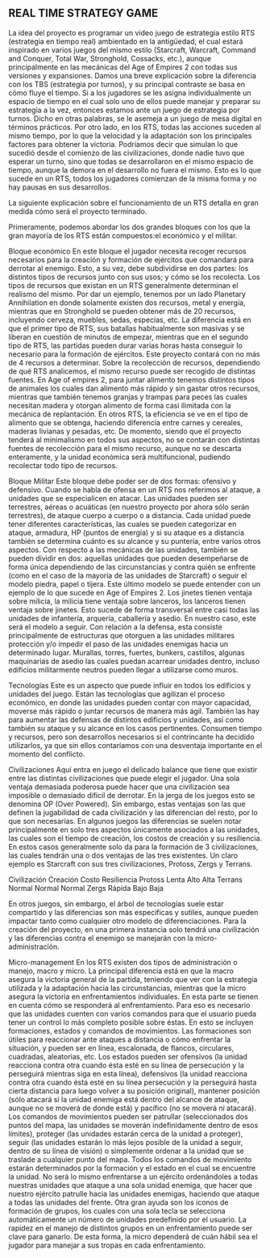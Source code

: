 

## REAL TIME STRATEGY GAME

La idea del proyecto es programar un video juego de estrategia estilo RTS (estrategia en tiempo real) ambientado en la antigüedad, 
el cual estará inspirado en varios juegos del mismo estilo (Starcraft, Warcraft, Command and Conquer, Total War, Stronghold, Cossacks, etc.),
aunque principalmente en las mecánicas del Age of Empires 2 con todas sus versiones y expansiones.
Damos una breve explicación sobre la diferencia con los TBS (estrategia por turnos), y su principal contraste se basa en cómo fluye el tiempo.
Si a los jugadores se les asigna individualmente un espacio de tiempo en el cual solo uno de ellos puede manejar y preparar su estrategia a la vez, 
entonces estamos ante un juego de estrategia por turnos. Dicho en otras palabras, se le asemeja a un juego de mesa digital en términos prácticos. 
Por otro lado, en los RTS, todas las acciones suceden al mismo tiempo, por lo que la velocidad y la adaptación son los principales factores para obtener la victoria. 
Podríamos decir que simulan lo que sucedió desde el comienzo de las civilizaciones, donde nadie tuvo que esperar un turno,
sino que todas se desarrollaron en el mismo espacio de tiempo, aunque la demora en el desarrollo no fuera el mismo. Esto es lo que sucede en un RTS,
todos los jugadores comienzan de la misma forma y no hay pausas en sus desarrollos.

La siguiente explicación sobre el funcionamiento de un RTS detalla en gran medida cómo será el proyecto terminado. 

Primeramente, podemos abordar los dos grandes bloques con los que la gran mayoría de los RTS están compuestos:el económico y el militar.

Bloque económico
En este bloque el jugador necesita recoger recursos necesarios para la creación y formación de ejércitos que comandará para derrotar al enemigo. 
Esto, a su vez, debe subdividirse en dos partes: los distintos tipos de recursos junto con sus usos; y cómo se los recolecta. 
Los tipos de recursos que existan en un RTS generalmente determinan el realismo del mismo. Por dar un ejemplo, tenemos por un lado Planetary Annihilation en donde 
solamente existen dos recursos, metal y energía, mientras que en Stronghold se pueden obtener más de 20 recursos, incluyendo cerveza, muebles, sedas, especias, etc. 
La diferencia está en que el primer tipo de RTS, sus batallas habitualmente son masivas y se liberan en cuestión de minutos de empezar, mientras que en el segundo tipo de RTS,
las partidas pueden durar varias horas hasta conseguir lo necesario para la formación de ejércitos. 
Este proyecto contará con no más de 4 recursos a determinar.
Sobre la recolección de recursos, dependiendo de qué RTS analicemos, el mismo recurso puede ser recogido de distintas fuentes. 
En Age of empires 2, para juntar alimento tenemos distintos tipos de animales los cuales dan alimento más rápido y sin gastar otros recursos,
mientras que también tenemos granjas y trampas para peces las cuales necesitan madera y otorgan alimento de forma casi ilimitada con la mecánica de replantación.
En otros RTS, la eficiencia se ve en el tipo de alimento que se obtenga, haciendo diferencia entre carnes y cereales, maderas livianas y pesadas, etc. 
De momento, siendo que el proyecto tenderá al minimalismo en todos sus aspectos, no se contarán con distintas fuentes de recolección para el mismo recurso, 
aunque no se descarta enteramente, y la unidad económica será multifuncional, pudiendo recolectar todo tipo de recursos.

Bloque Militar
Este bloque debe poder ser de dos formas: ofensivo y defensivo. Cuando se habla de ofensa en un RTS nos referimos al ataque, a unidades que se especialicen en atacar. 
Las unidades pueden ser terrestres, aéreas o acuáticas (en nuestro proyecto por ahora sólo serán terrestres), de ataque cuerpo a cuerpo o a distancia. 
Cada unidad puede tener diferentes características, las cuales se pueden categorizar en ataque, armadura, HP (puntos de energía) 
y si su ataque es a distancia también se determina cuánto es su alcance y su puntería, entre varios otros aspectos. Con respecto a las mecánicas de las unidades,
también se pueden dividir en dos: aquellas unidades que pueden desempeñarse de forma única dependiendo de las circunstancias 
y contra quién se enfrente (como en el caso de la mayoría de las unidades de Starcraft) o seguir el modelo piedra, papel o tijera. 
Este último modelo se puede entender con un ejemplo de lo que sucede en Age of Empires 2. Los jinetes tienen ventaja sobre milicia, la milicia tiene ventaja sobre lanceros,
los lanceros tienen ventaja sobre jinetes. Esto sucede de forma transversal entre casi todas las unidades de infantería, arquería, caballería y asedio. 
En nuestro caso, este será el modelo a seguir.
Con relación a la defensa, esta consiste principalmente de estructuras que otorguen a las unidades militares protección y/o impedir el paso de las unidades 
enemigas hacia un determinado lugar. Murallas, torres, fuertes, bunkers, castillos, algunas maquinarias de asedio las cuales puedan acarrear unidades dentro, 
incluso edificios militarmente neutros pueden llegar a utilizarse como muros.

Tecnologías
Este es un aspecto que puede influir en todos los edificios y unidades del juego. Están las tecnologías que agilizan el proceso económico, 
en donde las unidades pueden contar con mayor capacidad, moverse más rápido o juntar recursos de manera más ágil.
También las hay para aumentar las defensas de distintos edificios y unidades, así como también su ataque y su alcance en los casos pertinentes.
Consumen tiempo y recursos, pero son desarrollos necesarios si el contrincante ha decidido utilizarlos, 
ya que sin ellos contaríamos con una desventaja importante en el momento del conflicto.

Civilizaciones
Aquí entra en juego el delicado balance que tiene que existir entre las distintas civilizaciones que puede elegir el jugador. 
Una sola ventaja demasiada poderosa puede hacer que una civilización sea imposible o demasiado difícil de derrotar.
En la jerga de los juegos esto se denomina OP (Over Powered). 
Sin embargo, estas ventajas son las que definen la jugabilidad de cada civilización y las diferencian del resto, por lo que son necesarias. 
En algunos juegos las diferencias se suelen notar principalmente en solo tres aspectos únicamente asociados a las unidades, las cuales son el tiempo de creación,
los costos de creación y su resiliencia. En estos casos generalmente solo da para la formación de 3 civilizaciones, las cuales tendrán una o dos ventajas de las tres existentes.
Un claro ejemplo es Starcraft con sus tres civilizaciones, Protoss, Zergs y Terrans.

Civilización	Creación	  Costo	   Resiliencia
Protoss	      Lenta	      Alto	   Alta
Terrans	      Normal	    Normal	 Normal
Zergs	        Rápida	    Bajo	   Baja

En otros juegos, sin embargo, el árbol de tecnologías suele estar compartido y las diferencias son más específicas y sutiles, aunque pueden impactar tanto como cualquier
otro modelo de diferenciaciones. Para la creación del proyecto, en una primera instancia solo tendrá una civilización y las diferencias contra el enemigo se manejarán con 
la micro-administración.

Micro-management
En los RTS existen dos tipos de administración o manejo, macro y micro. La principal diferencia está en que la macro asegura la victoria general de la partida, 
teniendo que ver con la estrategia utilizada y la adaptación hacia las circunstancias, mientras que la micro asegura la victoria en enfrentamientos individuales.
En esta parte se tienen en cuenta cómo se responderá al enfrentamiento. Para eso es necesario que las unidades cuenten con varios comandos para que el usuario pueda 
tener un control lo más completo posible sobre éstas. En esto se incluyen formaciones, estados y comandos de movimientos. 
Las formaciones son útiles para reaccionar ante ataques a distancia o cómo enfrentar la situación, y pueden ser en línea, escalonada, de flancos, circulares, cuadradas, 
aleatorias, etc. Los estados pueden ser ofensivos (la unidad reacciona contra otra cuando ésta esté en su línea de persecución y la perseguirá mientras siga en esta línea), 
defensivos (la unidad reacciona contra otra cuando ésta esté en su línea persecución y la perseguirá hasta cierta distancia para luego volver a su posición original), 
mantener posición (sólo atacará si la unidad enemiga está dentro del alcance de ataque, aunque no se moverá de donde está) y pacífico (no se moverá ni atacará). 
Los comandos de movimientos pueden ser patrullar (seleccionados dos puntos del mapa, las unidades se moverán indefinidamente dentro de esos límites), 
proteger (las unidades estarán cerca de la unidad a proteger), seguir (las unidades estarán lo más lejos posible de la unidad a seguir, dentro de su línea de visión) 
o simplemente ordenar a la unidad que se traslade a cualquier punto del mapa. Todos los comandos de movimiento estarán determinados por la formación y
el estado en el cual se encuentre la unidad. No será lo mismo enfrentarse a un ejército ordenándoles a todas nuestras unidades que ataque a una sola unidad enemiga, 
que hacer que nuestro ejército patrulle hacia las unidades enemigas, haciendo que ataque a todas las unidades del frente.
Otra gran ayuda son los iconos de formación de grupos, los cuales con una sola tecla se selecciona automáticamente un número de unidades predefinido por el usuario.
La rapidez en el manejo de distintos grupos en un enfrentamiento puede ser clave para ganarlo. 
De esta forma, la micro dependerá de cuán hábil sea el jugador para manejar a sus tropas en cada enfrentamiento.
 
